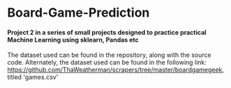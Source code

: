 # Board-Game-Prediction

#### Project 2 in a series of small projects designed to practice practical Machine Learning using sklearn, Pandas etc

The dataset used can be found in the repository, along with the source code. 
Alternately, the dataset used can be found in the following link: <a>https://github.com/ThaWeatherman/scrapers/tree/master/boardgamegeek</a>, titled 'games.csv'
